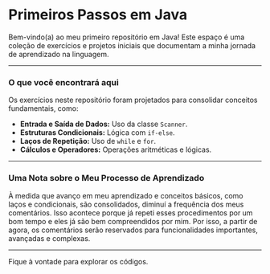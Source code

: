 # Primeiros Passos em Java

Bem-vindo(a) ao meu primeiro repositório em Java! Este espaço é uma coleção de exercícios e projetos iniciais que documentam a minha jornada de aprendizado na linguagem.

---

### O que você encontrará aqui

Os exercícios neste repositório foram projetados para consolidar conceitos fundamentais, como:

* **Entrada e Saída de Dados:** Uso da classe `Scanner`.
* **Estruturas Condicionais:** Lógica com `if-else`.
* **Laços de Repetição:** Uso de `while` e `for`.
* **Cálculos e Operadores:** Operações aritméticas e lógicas.

---

### Uma Nota sobre o Meu Processo de Aprendizado

À medida que avanço em meu aprendizado e conceitos básicos, como laços e condicionais, são consolidados, diminuí a frequência dos meus comentários. Isso acontece porque já repeti esses procedimentos por um bom tempo e eles já são bem compreendidos por mim. Por isso, a partir de agora, os comentários serão reservados para funcionalidades importantes, avançadas e complexas.

---

Fique à vontade para explorar os códigos.
